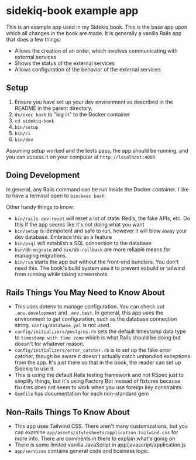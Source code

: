 # sidekiq-book example app

This is an example app used in my Sidekiq book.  This is the base app upon which all changes in the book are made.  It is generally a
vanilla Rails app that does a few things:

* Allows the creation of an order, which involves communicating with external services
* Shows the status of the external services
* Allows configuration of the behavior of the external services

## Setup

1. Ensure you have set up your dev environment as described in the README in the parent directory.
1. `dx/exec bash` to "log in" to the Docker container
1. `cd sidekiq-book`
1. `bin/setup`
1. `bin/ci`
1. `bin/dev`

Assuming setup worked and the tests pass, the app should be running, and you can access it on your computer at `http://localhost:4000`

## Doing Development

In general, any Rails command can be run inside the Docker container. I like to have a terminal open to `bin/exec bash`.

Other handy things to know:

* `bin/rails dev:reset` will reset a lot of state: Redis, the fake APIs, etc.  Do this if the app seems like it's not doing what you
want
* `bin/setup` is idempotent and safe to run, however it will blow away your dev database.  Embrace this as a feature
* `bin/psql` will establish a SQL connection to the database
* `bin/db-migrate` and `bin/db-rollback` are more reliable means for managing migrations.
* `bin/run` starts the app but without the front-end bundlers.  You don't need this. The book's build system use it to prevent esbuild
or tailwind from running while taking screenshots.

## Rails Things You May Need to Know About

* This uses dotenv to manage configuration.  You can check out `.env.development` and `.env.test`.  In general, this app uses the
environment to get configuration, such as the database connection string.  `config/database.yml` is not used.
* `config/initializers/postgres.rb` sets the default timestamp data type to `timestamp with time zone` which is what Rails should be
doing but doesn't for whatever reason.
* `config/initializers/error_catcher.rb` is to set up the fake error catcher, though be aware it doesn't actually catch unhandled
exceptions from the app. It's just there so that in the book, the reader can set up Sidekiq to use it.
* This is using the default Rails testing framework and not RSpec just to simplify things, but it's using Factory Bot instead of fixtures because fixutres does not seem to work when you use foreign key constraints.
* `Gemfile` has documentation for each non-standard gem

## Non-Rails Things To Know About

* This app uses Tailwind CSS.  There aren't many customizations, but you can examine `app/assets/stylesheets/application.tailwind.css`
for more info. There are comments in there to explain what's going on
* There is some limited vanilla JavaScript in app/javascript/application.js
* `app/services` contains general code and business logic.

